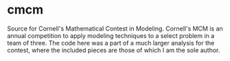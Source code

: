 # cmcm
Source for Cornell's Mathematical Contest in Modeling.
Cornell's MCM is an annual competition to apply modeling techniques to a select problem in a team of three.
The code here was a part of a much larger analysis for the contest, where the included pieces are those of which I am the sole author. 
